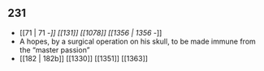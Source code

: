 ## 231
- [[71 | 71 -*]] [[131]] [[1078]] [[1356 | 1356 -*]] 
- A hopes, by a surgical operation on his skull, to be made immune from the “master passion”
- [[182 | 182b]] [[1330]] [[1351]] [[1363]] 

